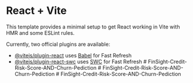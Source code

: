 # React + Vite

This template provides a minimal setup to get React working in Vite with HMR and some ESLint rules.

Currently, two official plugins are available:

- [@vitejs/plugin-react](https://github.com/vitejs/vite-plugin-react/blob/main/packages/plugin-react/README.md) uses [Babel](https://babeljs.io/) for Fast Refresh
- [@vitejs/plugin-react-swc](https://github.com/vitejs/vite-plugin-react-swc) uses [SWC](https://swc.rs/) for Fast Refresh
#   F i n S i g h t - C r e d i t - R i s k - S c o r e - A N D - C h u r n - P e d i c t i o n  
 #   F i n S i g h t - C r e d i t - R i s k - S c o r e - A N D - C h u r n - P e d i c t i o n  
 #   F i n S i g h t - C r e d i t - R i s k - S c o r e - A N D - C h u r n - P e d i c t i o n  
 